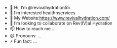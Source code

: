 - 👋 Hi, I’m @revivalhydration55
- 👀 I’m interested healthnservices
- 🌱 My Website:https://www.revivalhydration.com/
- 💞️ I’m looking to collaborate on Rev(IV)al Hydration
- 📫 How to reach me ...
- 😄 Pronouns: ...
- ⚡ Fun fact: ...

<!---
revivalhydration55/revivalhydration55 is a ✨ special ✨ repository because its `README.md` (this file) appears on your GitHub profile.
You can click the Preview link to take a look at your changes.
--->

